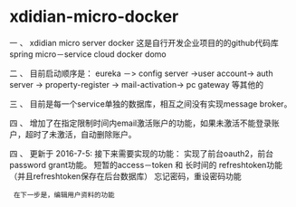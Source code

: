 # xdidian-micro-docker
一 、 xdidian  micro server docker 
这是自行开发企业项目的的github代码库
spring micro－service cloud docker domo

二 、 目前启动顺序是： eureka －> config server ->user account-> auth server
-> property-register -> mail-activation-> pc gateway 等其他的

三 、 目前是每一个service单独的数据库，相互之间没有实现message broker。

四 、 增加了在指定限制时间内email激活账户的功能，如果未激活不能登录账户，超时了未激活，自动删除账户。


四 、 更新于 2016-7-5: 接下来需要实现的功能： 
     实现了前台oauth2，前台 password grant功能。
     短暂的access－token 和 长时间的 refreshtoken功能（并且refreshtoken保存在后台数据库）
     忘记密码，重设密码功能
     
     在下一步是，编辑用户资料的功能
  
 

 
   